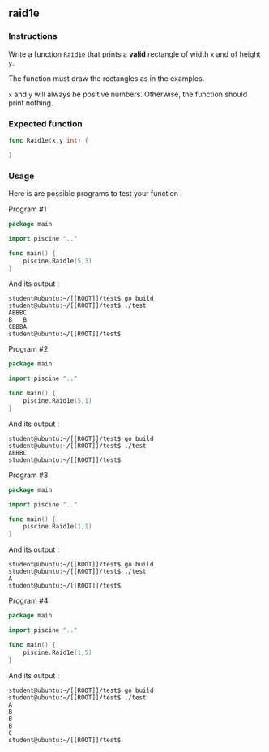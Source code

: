 ## raid1e

### Instructions

Write a function `Raid1e` that prints a **valid** rectangle of width `x` and of height `y`.

The function must draw the rectangles as in the examples.

`x` and `y` will always be positive numbers. Otherwise, the function should print nothing.

### Expected function

```go
func Raid1e(x,y int) {

}
```

### Usage

Here is are possible programs to test your function :

Program #1

```go
package main

import piscine ".."

func main() {
	piscine.Raid1e(5,3)
}
```

And its output :

```console
student@ubuntu:~/[[ROOT]]/test$ go build
student@ubuntu:~/[[ROOT]]/test$ ./test
ABBBC
B   B
CBBBA
student@ubuntu:~/[[ROOT]]/test$
```

Program #2

```go
package main

import piscine ".."

func main() {
	piscine.Raid1e(5,1)
}
```

And its output :

```console
student@ubuntu:~/[[ROOT]]/test$ go build
student@ubuntu:~/[[ROOT]]/test$ ./test
ABBBC
student@ubuntu:~/[[ROOT]]/test$
```

Program #3

```go
package main

import piscine ".."

func main() {
	piscine.Raid1e(1,1)
}
```

And its output :

```console
student@ubuntu:~/[[ROOT]]/test$ go build
student@ubuntu:~/[[ROOT]]/test$ ./test
A
student@ubuntu:~/[[ROOT]]/test$
```

Program #4

```go
package main

import piscine ".."

func main() {
	piscine.Raid1e(1,5)
}
```

And its output :

```console
student@ubuntu:~/[[ROOT]]/test$ go build
student@ubuntu:~/[[ROOT]]/test$ ./test
A
B
B
B
C
student@ubuntu:~/[[ROOT]]/test$
```
